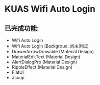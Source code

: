 KUAS Wifi Auto Login
===========

## 已完成功能:
- Wifi Auto Login
- Wifi Auto Login (Backgroud, 尚未測試)
- DrawerArrowDrawable (Material Design)
- MaterialEditText (Material Design)
- AlertDialogPro (Material Design)
- RippleEffect (Material Design)
- FlatUI
- Jsoup